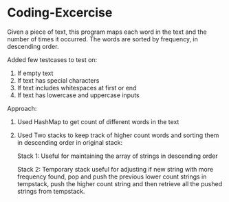 # Coding-Excercise

Given a piece of text, this program maps each word in the text and the number of times it occurred.
The words are sorted by frequency, in descending order.

Added few testcases to test on:
1. If empty text
2. If text has special characters
3. If text includes whitespaces at first or end
4. If text has lowercase and uppercase inputs


Approach:

1. Used HashMap to get count of different words in the text
2. Used Two stacks to keep track of higher count words and sorting them in descending order in original stack:
    
    Stack 1: Useful for maintaining the array of strings in descending order
    
    Stack 2: Temporary stack useful for adjusting if new string with more frequency found, pop and push the previous lower count strings in tempstack,
              push the higher count string and then retrieve all the pushed strings from tempstack.
